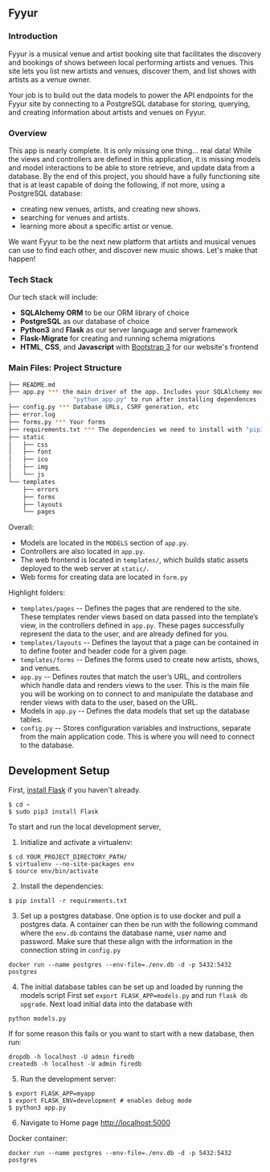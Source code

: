 ## Fyyur

### Introduction

Fyyur is a musical venue and artist booking site that facilitates the discovery and bookings of shows between local performing artists and venues. This site lets you list new artists and venues, discover them, and list shows with artists as a venue owner.

Your job is to build out the data models to power the API endpoints for the Fyyur site by connecting to a PostgreSQL database for storing, querying, and creating information about artists and venues on Fyyur.

### Overview

This app is nearly complete. It is only missing one thing… real data! While the views and controllers are defined in this application, it is missing models and model interactions to be able to store retrieve, and update data from a database. By the end of this project, you should have a fully functioning site that is at least capable of doing the following, if not more, using a PostgreSQL database:

- creating new venues, artists, and creating new shows.
- searching for venues and artists.
- learning more about a specific artist or venue.

We want Fyyur to be the next new platform that artists and musical venues can use to find each other, and discover new music shows. Let's make that happen!

### Tech Stack

Our tech stack will include:

- **SQLAlchemy ORM** to be our ORM library of choice
- **PostgreSQL** as our database of choice
- **Python3** and **Flask** as our server language and server framework
- **Flask-Migrate** for creating and running schema migrations
- **HTML**, **CSS**, and **Javascript** with [Bootstrap 3](https://getbootstrap.com/docs/3.4/customize/) for our website's frontend

### Main Files: Project Structure

```sh
├── README.md
├── app.py *** the main driver of the app. Includes your SQLAlchemy models.
                  "python app.py" to run after installing dependences
├── config.py *** Database URLs, CSRF generation, etc
├── error.log
├── forms.py *** Your forms
├── requirements.txt *** The dependencies we need to install with "pip3 install -r requirements.txt"
├── static
│   ├── css
│   ├── font
│   ├── ico
│   ├── img
│   └── js
└── templates
    ├── errors
    ├── forms
    ├── layouts
    └── pages
```

Overall:

- Models are located in the `MODELS` section of `app.py`.
- Controllers are also located in `app.py`.
- The web frontend is located in `templates/`, which builds static assets deployed to the web server at `static/`.
- Web forms for creating data are located in `form.py`

Highlight folders:

- `templates/pages` -- Defines the pages that are rendered to the site. These templates render views based on data passed into the template’s view, in the controllers defined in `app.py`. These pages successfully represent the data to the user, and are already defined for you.
- `templates/layouts` -- Defines the layout that a page can be contained in to define footer and header code for a given page.
- `templates/forms` -- Defines the forms used to create new artists, shows, and venues.
- `app.py` -- Defines routes that match the user’s URL, and controllers which handle data and renders views to the user. This is the main file you will be working on to connect to and manipulate the database and render views with data to the user, based on the URL.
- Models in `app.py` -- Defines the data models that set up the database tables.
- `config.py` -- Stores configuration variables and instructions, separate from the main application code. This is where you will need to connect to the database.

## Development Setup

First, [install Flask](http://flask.pocoo.org/docs/1.0/installation/#install-flask) if you haven't already.

```
$ cd ~
$ sudo pip3 install Flask
```

To start and run the local development server,

1. Initialize and activate a virtualenv:

```
$ cd YOUR_PROJECT_DIRECTORY_PATH/
$ virtualenv --no-site-packages env
$ source env/bin/activate
```

2. Install the dependencies:

```
$ pip install -r requirements.txt
```

3. Set up a postgres database. One option is to use docker and pull a postgres data.
   A container can then be run with the following command where the `env.db` contains the database
   name, user name and password. Make sure that these align with the information in the connection
   string in `config.py`

```
docker run --name postgres --env-file=./env.db -d -p 5432:5432 postgres
```

4. The initial database tables can be set up and loaded by running the models script
   First set `export FLASK_APP=models.py` and run `flask db upgrade`.
   Next load initial data into the database with

```
python models.py
```

If for some reason this fails or you want to start with a new database, then run:

```
dropdb -h localhost -U admin firedb
createdb -h localhost -U admin firedb
```

5. Run the development server:

```
$ export FLASK_APP=myapp
$ export FLASK_ENV=development # enables debug mode
$ python3 app.py
```

6. Navigate to Home page [http://localhost:5000](http://localhost:5000)

Docker container:

```
docker run --name postgres --env-file=./env.db -d -p 5432:5432 postgres
```

